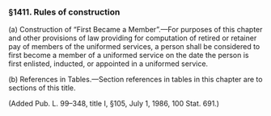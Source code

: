 ### §1411. Rules of construction ###

(a) Construction of “First Became a Member”.—For purposes of this chapter and other provisions of law providing for computation of retired or retainer pay of members of the uniformed services, a person shall be considered to first become a member of a uniformed service on the date the person is first enlisted, inducted, or appointed in a uniformed service.

(b) References in Tables.—Section references in tables in this chapter are to sections of this title.

(Added Pub. L. 99–348, title I, §105, July 1, 1986, 100 Stat. 691.)